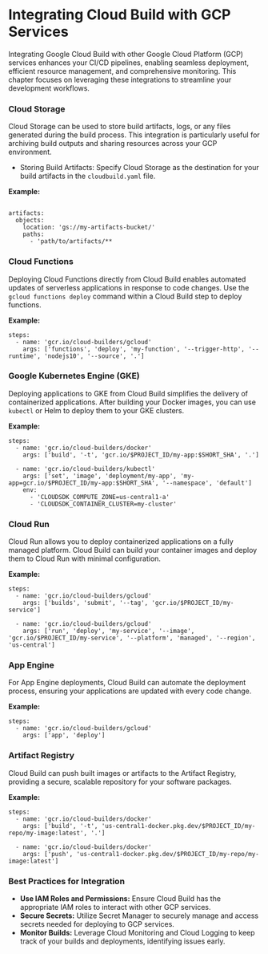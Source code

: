 # Integrating Cloud Build with GCP Services

Integrating Google Cloud Build with other Google Cloud Platform (GCP) services enhances your CI/CD pipelines, enabling seamless deployment, efficient resource management, and comprehensive monitoring. This chapter focuses on leveraging these integrations to streamline your development workflows.

### Cloud Storage

Cloud Storage can be used to store build artifacts, logs, or any files generated during the build process. This integration is particularly useful for archiving build outputs and sharing resources across your GCP environment.

- Storing Build Artifacts: Specify Cloud Storage as the destination for your build artifacts in the `cloudbuild.yaml` file.

**Example:**

```

artifacts:
  objects:
    location: 'gs://my-artifacts-bucket/'
    paths:
      - 'path/to/artifacts/**

```
### Cloud Functions

Deploying Cloud Functions directly from Cloud Build enables automated updates of serverless applications in response to code changes. Use the `gcloud functions deploy` command within a Cloud Build step to deploy functions.

**Example:**

```
steps:
  - name: 'gcr.io/cloud-builders/gcloud'
    args: ['functions', 'deploy', 'my-function', '--trigger-http', '--runtime', 'nodejs10', '--source', '.']
```

### Google Kubernetes Engine (GKE)
Deploying applications to GKE from Cloud Build simplifies the delivery of containerized applications. After building your Docker images, you can use `kubectl` or Helm to deploy them to your GKE clusters.

**Example:**

```
steps:
  - name: 'gcr.io/cloud-builders/docker'
    args: ['build', '-t', 'gcr.io/$PROJECT_ID/my-app:$SHORT_SHA', '.']

  - name: 'gcr.io/cloud-builders/kubectl'
    args: ['set', 'image', 'deployment/my-app', 'my-app=gcr.io/$PROJECT_ID/my-app:$SHORT_SHA', '--namespace', 'default']
    env:
      - 'CLOUDSDK_COMPUTE_ZONE=us-central1-a'
      - 'CLOUDSDK_CONTAINER_CLUSTER=my-cluster'
```

### Cloud Run
Cloud Run allows you to deploy containerized applications on a fully managed platform. Cloud Build can build your container images and deploy them to Cloud Run with minimal configuration.

**Example:**

```
steps:
  - name: 'gcr.io/cloud-builders/gcloud'
    args: ['builds', 'submit', '--tag', 'gcr.io/$PROJECT_ID/my-service']
  
  - name: 'gcr.io/cloud-builders/gcloud'
    args: ['run', 'deploy', 'my-service', '--image', 'gcr.io/$PROJECT_ID/my-service', '--platform', 'managed', '--region', 'us-central']
```

### App Engine
For App Engine deployments, Cloud Build can automate the deployment process, ensuring your applications are updated with every code change.

**Example:**

```
steps:
  - name: 'gcr.io/cloud-builders/gcloud'
    args: ['app', 'deploy']
```

### Artifact Registry
Cloud Build can push built images or artifacts to the Artifact Registry, providing a secure, scalable repository for your software packages.

**Example:**

```
steps:
  - name: 'gcr.io/cloud-builders/docker'
    args: ['build', '-t', 'us-central1-docker.pkg.dev/$PROJECT_ID/my-repo/my-image:latest', '.']
  
  - name: 'gcr.io/cloud-builders/docker'
    args: ['push', 'us-central1-docker.pkg.dev/$PROJECT_ID/my-repo/my-image:latest']
```

### Best Practices for Integration

- **Use IAM Roles and Permissions:** Ensure Cloud Build has the appropriate IAM roles to interact with other GCP services.
- **Secure Secrets:** Utilize Secret Manager to securely manage and access secrets needed for deploying to GCP services.
- **Monitor Builds:** Leverage Cloud Monitoring and Cloud Logging to keep track of your builds and deployments, identifying issues early.